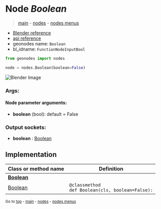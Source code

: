 # Node *Boolean*

> [main](../structure.md) - [nodes](nodes.md) - [nodes menus](nodes_menus.md)

- [Blender reference](https://docs.blender.org/manual/en/latest/modeling/geometry_nodes/input/boolean.html)
- [api reference](https://docs.blender.org/api/current/bpy.types.FunctionNodeInputBool.html)
- geonodes name: `Boolean`
- bl_idname: `FunctionNodeInputBool`

```python
from geonodes import nodes

node = nodes.Boolean(boolean=False)
```

![Blender Image](https://docs.blender.org/manual/en/latest/_images/node-types_FunctionNodeInputBool.webp)

### Args:

#### Node parameter arguments:

- **boolean** (bool): default = False

### Output sockets:

- **boolean** : [Boolean](Boolean.md)

## Implementation

| Class or method name | Definition |
|----------------------|------------|
| **[Boolean](Boolean.md)** |
| [Boolean](Boolean.md#Boolean-classmethod) | `@classmethod`<br> `def Boolean(cls, boolean=False):` |

<sub>Go to [top](#node-Boolean) - [main](../structure.md) - [nodes](nodes.md) - [nodes menus](nodes_menus.md)</sub>

